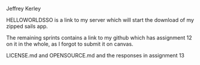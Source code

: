 Jeffrey Kerley 

HELLOWORLDSSO is a link to my server which will start the download of my zipped sails app.

The remaining sprints contains a link to my github which has assignment 12 on it in the whole, as I forgot to submit it on canvas.

LICENSE.md and OPENSOURCE.md and the responses in assignment 13
